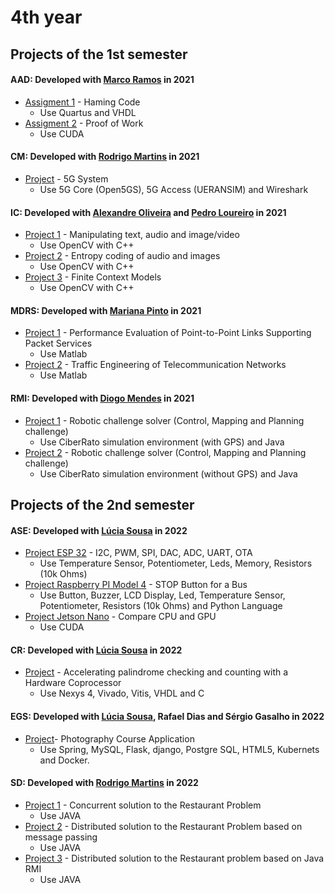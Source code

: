 # 4th year

## Projects of the 1st semester

#### AAD: Developed with [Marco Ramos](https://github.com/MarcoASRamos) in 2021
* [Assigment 1](https://github.com/RaquelPinto2000/4ano/tree/main/1%20semestre/AAD/Pratica/Assigment1-Project) - Haming Code 
    - Use Quartus and VHDL
* [Assigment 2](https://github.com/RaquelPinto2000/4ano/tree/main/1%20semestre/AAD/Pratica/Assigment2-Project) - Proof of Work 
    - Use CUDA

#### CM: Developed with [Rodrigo Martins](https://github.com/rodrigo740) in 2021
* [Project](https://github.com/RaquelPinto2000/4ano/tree/main/1%20semestre/CM/Pratica/Projeto) - 5G System
    - Use 5G Core (Open5GS), 5G Access (UERANSIM) and Wireshark

#### IC: Developed with [Alexandre Oliveira](https://github.com/AlexOliZ) and [Pedro Loureiro](https://github.com/LedroPoureiro) in 2021
* [Project 1](https://github.com/RaquelPinto2000/4ano/tree/main/1%20semestre/IC/Pratica/projeto1) - Manipulating text, audio and image/video 
    - Use OpenCV with C++
* [Project 2](https://github.com/RaquelPinto2000/4ano/tree/main/1%20semestre/IC/Pratica/projeto2) - Entropy coding of audio and images 
    - Use OpenCV with C++
* [Project 3](https://github.com/RaquelPinto2000/4ano/tree/main/1%20semestre/IC/Pratica/projeto3) - Finite Context Models 
    - Use OpenCV with C++ 

#### MDRS: Developed with [Mariana Pinto](https://github.com/MarianaPinto17) in 2021
* [Project 1](https://github.com/RaquelPinto2000/4ano/tree/main/1%20semestre/MDRS/Pratica/MiniProjeto) - Performance Evaluation of Point-to-Point Links Supporting Packet Services 
    - Use Matlab
* [Project 2](https://github.com/RaquelPinto2000/4ano/tree/main/1%20semestre/MDRS/Pratica/MiniProjeto2) - Traffic Engineering of Telecommunication Networks 
    - Use Matlab

#### RMI: Developed with [Diogo Mendes](https://github.com/MVD99) in 2021
* [Project 1](https://github.com/RaquelPinto2000/4ano/tree/main/1%20semestre/RMI/Pratica) - Robotic challenge solver (Control, Mapping and Planning challenge) 
    - Use CiberRato simulation environment (with GPS) and Java
* [Project 2](https://github.com/RaquelPinto2000/4ano/tree/main/1%20semestre/RMI/Pratica) - Robotic challenge solver (Control, Mapping and Planning challenge) 
    - Use CiberRato simulation environment (without GPS) and Java

## Projects of the 2nd semester

#### ASE: Developed with [Lúcia Sousa](https://github.com/luciasousa) in 2022
* [Project ESP 32](https://github.com/RaquelPinto2000/4ano/tree/main/2%20semestre/ASE/ESP32/ESP32-project) - I2C, PWM, SPI, DAC, ADC, UART, OTA
    - Use Temperature Sensor, Potentiometer, Leds, Memory, Resistors (10k Ohms)
* [Project Raspberry PI Model 4](https://github.com/RaquelPinto2000/4ano/tree/main/2%20semestre/ASE/Raspberry_Pi4B/Projeto_Raspberry) - STOP Button for a Bus
    - Use Button, Buzzer, LCD Display, Led, Temperature Sensor, Potentiometer, Resistors (10k Ohms) and Python Language
* [Project Jetson Nano](https://github.com/RaquelPinto2000/4ano/tree/main/2%20semestre/ASE/JetsonNano/App_JetsonNano_Project) - Compare CPU and GPU 
    - Use CUDA

#### CR: Developed with [Lúcia Sousa](https://github.com/luciasousa) in 2022
* [Project]() - Accelerating palindrome checking and counting with a Hardware Coprocessor 
    - Use Nexys 4, Vivado, Vitis, VHDL and C

#### EGS: Developed with [Lúcia Sousa](https://github.com/luciasousa), Rafael Dias and Sérgio Gasalho in 2022
* [Project]()- Photography Course Application 
    - Use Spring, MySQL, Flask, django, Postgre SQL, HTML5, Kubernets and Docker.

#### SD: Developed with [Rodrigo Martins](https://github.com/rodrigo740) in 2022
* [Project 1]() - Concurrent solution to the Restaurant Problem 
    - Use JAVA
* [Project 2]() - Distributed solution to the Restaurant Problem based on message passing 
    - Use JAVA
* [Project 3]() - Distributed solution to the Restaurant problem based on Java RMI
    - Use JAVA

